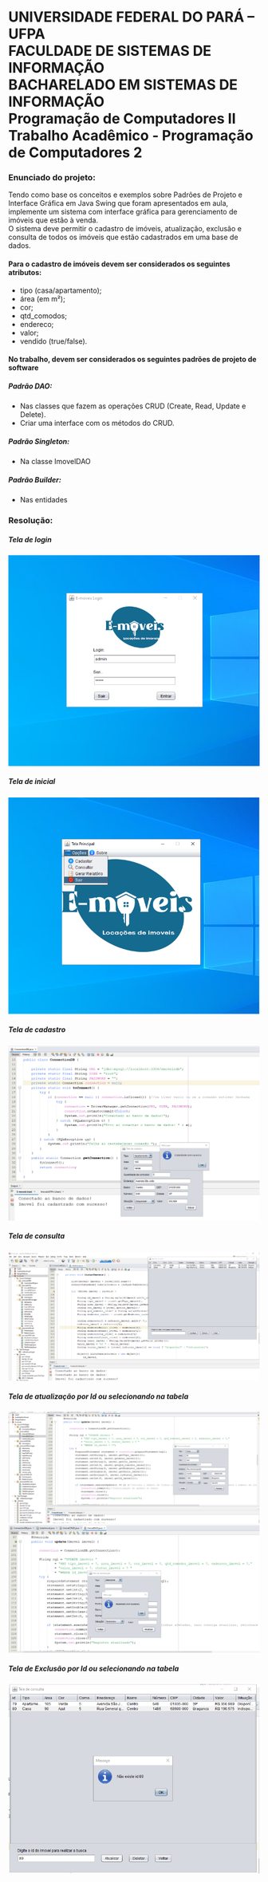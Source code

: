 # UNIVERSIDADE FEDERAL DO PARÁ – UFPA<br>FACULDADE DE SISTEMAS DE INFORMAÇÃO<br>BACHARELADO EM SISTEMAS DE INFORMAÇÃO<br>Programação de Computadores II<br>Trabalho Acadêmico - Programação de Computadores 2
### Enunciado do projeto:

Tendo como base os conceitos e exemplos sobre Padrões de Projeto e Interface Gráfica em Java Swing que foram apresentados em aula, implemente um sistema com interface gráfica para gerenciamento de imóveis que estão à venda.
<br>O sistema deve permitir o cadastro de imóveis, atualização, exclusão e consulta de todos os imóveis que estão cadastrados em uma base de dados.
#### Para o cadastro de imóveis devem ser considerados os seguintes atributos:

- tipo (casa/apartamento);
- área (em m²);
- cor;
- qtd_comodos;
- endereco;
- valor;
- vendido (true/false).
#### No trabalho, devem ser considerados os seguintes padrões de projeto de software
##### Padrão DAO:
- Nas classes que fazem as operações CRUD (Create, Read, Update e Delete).
- Criar uma interface com os métodos do CRUD.
##### Padrão Singleton:
- Na classe ImovelDAO
##### Padrão Builder:
- Nas entidades
### Resolução:

##### Tela de login
![Tela de login](https://github.com/wgustavosantos/Projeto-E-moveis/blob/main/Imagens%20do%20projeto/Login.PNG)

##### Tela de inicial
![Tela de inicial](https://github.com/wgustavosantos/Projeto-E-moveis/blob/main/Imagens%20do%20projeto/Tela%20inicial.PNG)

##### Tela de cadastro
![Tela de cadastro](https://github.com/wgustavosantos/Projeto-E-moveis/blob/main/Imagens%20do%20projeto/cadastro.png)

##### Tela de consulta
![Tela de consulta](https://github.com/wgustavosantos/Projeto-E-moveis/blob/main/Imagens%20do%20projeto/Consulta.PNG)

##### Tela de atualização por Id ou selecionando na tabela
![Tela de atualização](https://github.com/wgustavosantos/Projeto-E-moveis/blob/main/Imagens%20do%20projeto/Atualiza%C3%A7%C3%A3o.PNG)
![Tela de atualização confirmação](https://github.com/wgustavosantos/Projeto-E-moveis/blob/main/Imagens%20do%20projeto/Confirma%C3%A7%C3%A3o%20de%20atualiza%C3%A7%C3%A3o.PNG)

##### Tela de Exclusão por Id ou selecionando na tabela
![Tela de exclusão por id](https://github.com/wgustavosantos/Projeto-E-moveis/blob/main/Imagens%20do%20projeto/Condicoes.PNG)




